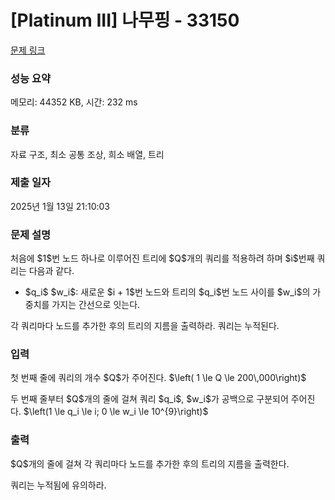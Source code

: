 # [Platinum III] 나무핑 - 33150 

[문제 링크](https://www.acmicpc.net/problem/33150) 

### 성능 요약

메모리: 44352 KB, 시간: 232 ms

### 분류

자료 구조, 최소 공통 조상, 희소 배열, 트리

### 제출 일자

2025년 1월 13일 21:10:03

### 문제 설명

<p>처음에 $1$번 노드 하나로 이루어진 트리에 $Q$개의 쿼리를 적용하려 하며 $i$번째 쿼리는 다음과 같다.</p>

<ul>
	<li>$q_i$ $w_i$: 새로운 $i + 1$번 노드와 트리의 $q_i$번 노드 사이를 $w_i$의 가중치를 가지는 간선으로 잇는다.</li>
</ul>

<p>각 쿼리마다 노드를 추가한 후의 트리의 지름을 출력하라. 쿼리는 누적된다.</p>

### 입력 

 <p>첫 번째 줄에 쿼리의 개수 $Q$가 주어진다. $\left( 1 \le Q \le 200\,000\right)$</p>

<p>두 번째 줄부터 $Q$개의 줄에 걸쳐 쿼리 $q_i$, $w_i$가 공백으로 구분되어 주어진다. $\left(1 \le q_i \le i; 0 \le w_i \le 10^{9}\right)$</p>

### 출력 

 <p>$Q$개의 줄에 걸쳐 각 쿼리마다 노드를 추가한 후의 트리의 지름을 출력한다. </p>

<p>쿼리는 누적됨에 유의하라.</p>

